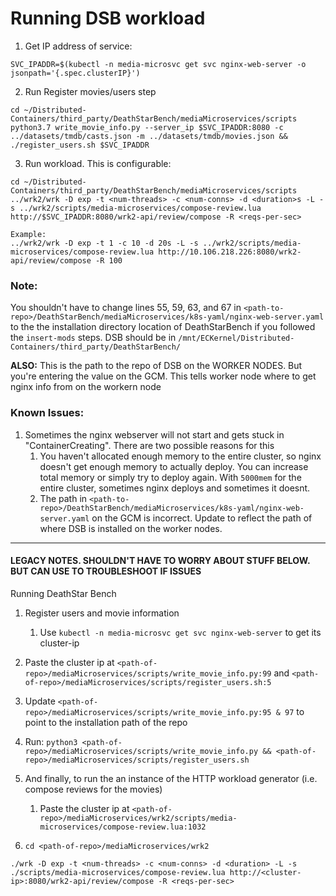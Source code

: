 # Running DSB workload
1. Get IP address of service:
```
SVC_IPADDR=$(kubectl -n media-microsvc get svc nginx-web-server -o jsonpath='{.spec.clusterIP}')
```

2. Run Register movies/users step
```
cd ~/Distributed-Containers/third_party/DeathStarBench/mediaMicroservices/scripts
python3.7 write_movie_info.py --server_ip $SVC_IPADDR:8080 -c ../datasets/tmdb/casts.json -m ../datasets/tmdb/movies.json && ./register_users.sh $SVC_IPADDR
```

3. Run workload. This is configurable:
```
cd ~/Distributed-Containers/third_party/DeathStarBench/mediaMicroservices/scripts
../wrk2/wrk -D exp -t <num-threads> -c <num-conns> -d <duration>s -L -s ../wrk2/scripts/media-microservices/compose-review.lua http://$SVC_IPADDR:8080/wrk2-api/review/compose -R <reqs-per-sec>
```
	Example: 
	../wrk2/wrk -D exp -t 1 -c 10 -d 20s -L -s ../wrk2/scripts/media-microservices/compose-review.lua http://10.106.218.226:8080/wrk2-api/review/compose -R 100

### Note: 
You shouldn't have to change lines 55, 59, 63, and 67 in `<path-to-repo>/DeathStarBench/mediaMicroservices/k8s-yaml/nginx-web-server.yaml` to the the installation directory location of DeathStarBench if you followed the `insert-mods` steps. DSB should be in `/mnt/ECKernel/Distributed-Containers/third_party/DeathStarBench/`

**ALSO:** This is the path to the repo of DSB on the WORKER NODES. But you're entering the value on the GCM. This tells worker node where to get nginx info from on the workern node

### Known Issues:
1. Sometimes the nginx webserver will not start and gets stuck in "ContainerCreating". There are two possible reasons for this
	1. You haven't allocated enough memory to the entire cluster, so nginx doesn't get enough memory to actually deploy. You can increase total memory or simply try to deploy again. With `5000mem` for the entire cluster, sometimes nginx deploys and sometimes it doesnt. 
	2. The path in `<path-to-repo>/DeathStarBench/mediaMicroservices/k8s-yaml/nginx-web-server.yaml` on the GCM is incorrect. Update to reflect the path of where DSB is installed on the worker nodes.

-----------------------------

#### LEGACY NOTES. SHOULDN'T HAVE TO WORRY ABOUT STUFF BELOW. BUT CAN USE TO TROUBLESHOOT IF ISSUES
Running DeathStar Bench
1. Register users and movie information
	1. Use ```kubectl -n media-microsvc get svc nginx-web-server``` to get its cluster-ip

2. Paste the cluster ip at ```<path-of-repo>/mediaMicroservices/scripts/write_movie_info.py:99``` and ```<path-of-repo>/mediaMicroservices/scripts/register_users.sh:5```

3. Update ```<path-of-repo>/mediaMicroservices/scripts/write_movie_info.py:95 & 97``` to point to the installation path of the repo

4. Run: ```python3 <path-of-repo>/mediaMicroservices/scripts/write_movie_info.py && <path-of-repo>/mediaMicroservices/scripts/register_users.sh```

5. And finally, to run the an instance of the HTTP workload generator (i.e. compose reviews for the movies)
	1. Paste the cluster ip at ```<path-of-repo>/mediaMicroservices/wrk2/scripts/media-microservices/compose-review.lua:1032```

6. ```cd <path-of-repo>/mediaMicroservices/wrk2```

```./wrk -D exp -t <num-threads> -c <num-conns> -d <duration> -L -s ./scripts/media-microservices/compose-review.lua http://<cluster-ip>:8080/wrk2-api/review/compose -R <reqs-per-sec>```


